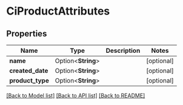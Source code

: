 # CiProductAttributes

## Properties

Name | Type | Description | Notes
------------ | ------------- | ------------- | -------------
**name** | Option<**String**> |  | [optional]
**created_date** | Option<**String**> |  | [optional]
**product_type** | Option<**String**> |  | [optional]

[[Back to Model list]](../README.md#documentation-for-models) [[Back to API list]](../README.md#documentation-for-api-endpoints) [[Back to README]](../README.md)


